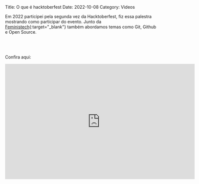 Title: O que é hacktoberfest 
Date: 2022-10-08
Category: Videos

Em 2022 participei pela segunda vez da Hacktoberfest, fiz essa palestra mostrando como participar do evento. Junto da [Feministech](https://feministech.com.br/){:target="_blank"} também abordamos temas como Git, Github e Open Source.

<br><br><br>
Confira aqui:

<iframe src="https://player.twitch.tv/?video=1635055766&parent=bugelseif.github.io&autoplay=false" frameborder="0" allowfullscreen="true" scrolling="no" height="378" width="620"></iframe>
